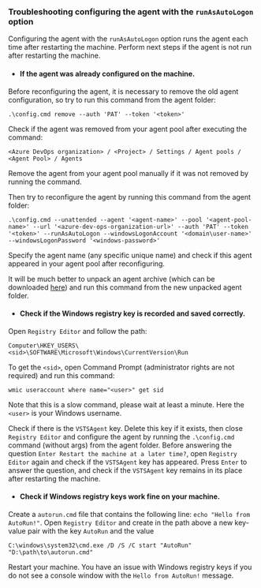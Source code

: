 ### Troubleshooting configuring the agent with the `runAsAutoLogon` option

Configuring the agent with the `runAsAutoLogon` option runs the agent each time after restarting the machine.
Perform next steps if the agent is not run after restarting the machine.

* #### If the agent was already configured on the machine.

Before reconfiguring the agent, it is necessary to remove the old agent configuration, so try to run this command from the agent folder:
```
.\config.cmd remove --auth 'PAT' --token '<token>'
```

Check if the agent was removed from your agent pool after executing the command:
```
<Azure DevOps organization> / <Project> / Settings / Agent pools / <Agent Pool> / Agents
```

Remove the agent from your agent pool manually if it was not removed by running the command.

Then try to reconfigure the agent by running this command from the agent folder:
```
.\config.cmd --unattended --agent '<agent-name>' --pool '<agent-pool-name>' --url '<azure-dev-ops-organization-url>' --auth 'PAT' --token '<token>' --runAsAutoLogon --windowsLogonAccount '<domain\user-name>' --windowsLogonPassword '<windows-password>'
```

Specify the agent name (any specific unique name) and check if this agent appeared in your agent pool after reconfiguring.

It will be much better to unpack an agent archive (which can be downloaded [here](https://github.com/microsoft/azure-pipelines-agent/releases/latest)) and run this command from the new unpacked agent folder.

* #### Check if the Windows registry key is recorded and saved correctly.

Open `Registry Editor` and follow the path:
```
Computer\HKEY_USERS\<sid>\SOFTWARE\Microsoft\Windows\CurrentVersion\Run
```

To get the `<sid>`, open Command Prompt (administrator rights are not required) and run this command:
```
wmic useraccount where name="<user>" get sid
```

Note that this is a slow command, please wait at least a minute. Here the `<user>` is your Windows username.

Check if there is the `VSTSAgent` key. Delete this key if it exists, then close `Registry Editor` and configure the agent by running the `.\config.cmd` command (without args) from the agent folder. Before answering the question `Enter Restart the machine at a later time?`, open `Registry Editor` again and check if the `VSTSAgent` key has appeared. Press `Enter` to answer the question, and check if the `VSTSAgent` key remains in its place after restarting the machine.

* #### Check if Windows registry keys work fine on your machine.

Create a `autorun.cmd` file that contains the following line: `echo "Hello from AutoRun!"`.
Open `Registry Editor` and create in the path above a new key-value pair with the key `AutoRun` and the value
```
C:\windows\system32\cmd.exe /D /S /C start "AutoRun" "D:\path\to\autorun.cmd"
```

Restart your machine. You have an issue with Windows registry keys if you do not see a console window with the `Hello from AutoRun!` message.
